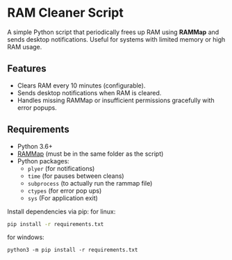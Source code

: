 # RAM Cleaner Script

A simple Python script that periodically frees up RAM using **RAMMap** and sends desktop notifications. Useful for systems with limited memory or high RAM usage.

## Features

- Clears RAM every 10 minutes (configurable).
- Sends desktop notifications when RAM is cleared.
- Handles missing RAMMap or insufficient permissions gracefully with error popups.

## Requirements

- Python 3.6+
- [RAMMap](https://docs.microsoft.com/en-us/sysinternals/downloads/rammap) (must be in the same folder as the script)
- Python packages:
  - `plyer` (for notifications)
  - `time` (for pauses between cleans)
  - `subprocess` (to actually run the rammap file)
  - `ctypes` (for error pop ups)
  - `sys` (For application exit)

Install dependencies via pip:
for linux:
```bash
pip install -r requirements.txt
```
for windows:
```batch
python3 -m pip install -r requirements.txt
```
